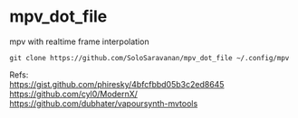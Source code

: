 # mpv_dot_file
mpv with realtime frame interpolation

```
git clone https://github.com/SoloSaravanan/mpv_dot_file ~/.config/mpv
```

Refs: <br>
https://gist.github.com/phiresky/4bfcfbbd05b3c2ed8645 <br>
https://github.com/cyl0/ModernX/ <br>
https://github.com/dubhater/vapoursynth-mvtools
